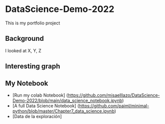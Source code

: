 # DataScience-Demo-2022
This is my portfolio project


## Background

I looked at X, Y, Z

## Interesting graph

## My Notebook

* [Run my colab Notebook]  (https://github.com/misaelllazo/DataScience-Demo-2022/blob/main/data_science_notebook.ipynb)
* [A full Data Science Notebook] (https://github.com/paiml/minimal-python/blob/master/Chapter7_data_science.ipynb)
* [Data de la exploración]  

